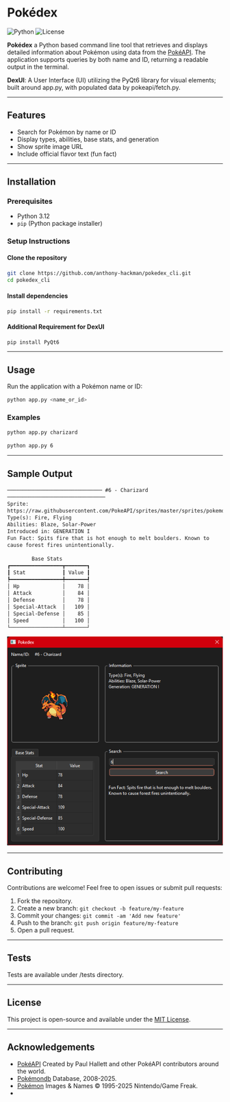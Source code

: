 # Pokédex

![Python](https://img.shields.io/badge/python-3670A0?style=for-the-badge&logo=python&logoColor=ffdd54) ![License](https://img.shields.io/github/license/Anthony-Hackman/pokedex_cli)

**Pokédex** a Python based command line tool that retrieves and displays detailed information about Pokémon using data from the [PokéAPI](https://pokeapi.co/). The application supports queries by both name and ID, returning a readable output in the terminal.

**DexUI**: A User Interface (UI) utilizing the PyQt6 library for visual elements; built around app.py, with populated data by pokeapi/fetch.py.

---

## Features

* Search for Pokémon by name or ID
* Display types, abilities, base stats, and generation
* Show sprite image URL
* Include official flavor text (fun fact)

---

## Installation

### Prerequisites

* Python 3.12
* `pip` (Python package installer)

### Setup Instructions

#### Clone the repository

   ```bash
   git clone https://github.com/anthony-hackman/pokedex_cli.git
   cd pokedex_cli
   ```

#### Install dependencies

   ```bash
   pip install -r requirements.txt
   ```

#### Additional Requirement for DexUI

   ```bash
   pip install PyQt6
   ```

---

## Usage

Run the application with a Pokémon name or ID:

```bash
python app.py <name_or_id>
```

### Examples

```bash
python app.py charizard
```

```bash
python app.py 6
```

---

## Sample Output

```text
─────────────────────────────── #6 - Charizard ────────────────────────────────
Sprite: https://raw.githubusercontent.com/PokeAPI/sprites/master/sprites/pokemon/6.png
Type(s): Fire, Flying
Abilities: Blaze, Solar-Power
Introduced in: GENERATION I
Fun Fact: Spits fire that is hot enough to melt boulders. Known to cause forest fires unintentionally.

        Base Stats
┏━━━━━━━━━━━━━━━━━┳━━━━━━━┓
┃ Stat            ┃ Value ┃
┡━━━━━━━━━━━━━━━━━╇━━━━━━━┩
│ Hp              │    78 │
│ Attack          │    84 │
│ Defense         │    78 │
│ Special-Attack  │   109 │
│ Special-Defense │    85 │
│ Speed           │   100 │
└─────────────────┴───────┘
```

![DexUI](Resources/Screenshot-2025-05-15(2).png)

---

## Contributing

Contributions are welcome! Feel free to open issues or submit pull requests:

1. Fork the repository.
2. Create a new branch: `git checkout -b feature/my-feature`
3. Commit your changes: `git commit -am 'Add new feature'`
4. Push to the branch: `git push origin feature/my-feature`
5. Open a pull request.

---

## Tests

Tests are available under /tests directory.

---

## License

This project is open-source and available under the [MIT License](LICENSE).

---

## Acknowledgements

* [PokéAPI](https://pokeapi.co/) Created by Paul Hallett and other PokéAPI contributors around the world.
* [Pokémondb](https://pokemondb.net/) Database, 2008-2025.
* [Pokémon](https://www.pokemon.com/) Images & Names © 1995-2025 Nintendo/Game Freak.
*

